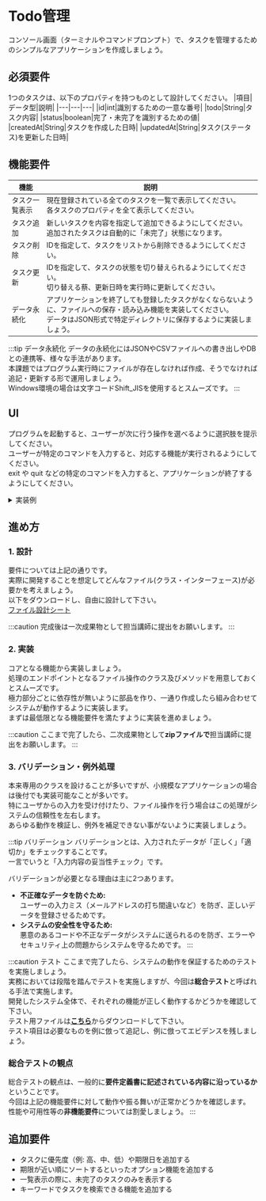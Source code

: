 # Todo管理

コンソール画面（ターミナルやコマンドプロンプト）で、タスクを管理するためのシンプルなアプリケーションを作成しましょう。

## 必須要件

1つのタスクは、以下のプロパティを持つものとして設計してください。
|項目|データ型|説明|
|---|---|---|
|id|int|識別するための一意な番号|
|todo|String|タスク内容|
|status|boolean|完了・未完了を識別するための値|
|createdAt|String|タスクを作成した日時|
|updatedAt|String|タスク(ステータス)を更新した日時|



## 機能要件

|機能|説明|
|---|---|
|タスク一覧表示|現在登録されている全てのタスクを一覧で表示してください。<br />各タスクのプロパティを全て表示してください。|
|タスク追加|新しいタスクを内容を指定して追加できるようにしてください。<br />追加されたタスクは自動的に「未完了」状態になります。|
|タスク削除|IDを指定して、タスクをリストから削除できるようにしてください。|
|タスク更新|IDを指定して、タスクの状態を切り替えられるようにしてください。<br />切り替える蔡、更新日時を実行時に更新してください。|
|データ永続化|アプリケーションを終了しても登録したタスクがなくならないように、ファイルへの保存・読み込み機能を実装してください。<br />データはJSON形式で特定ディレクトリに保存するように実装しましょう。|

:::tip データ永続化
データの永続化にはJSONやCSVファイルへの書き出しやDBとの連携等、様々な手法があります。  
本課題ではプログラム実行時にファイルが存在しなければ作成、そうでなければ追記・更新する形で運用しましょう。  
Windows環境の場合は文字コードShift_JISを使用するとスムーズです。
:::

## UI
プログラムを起動すると、ユーザーが次に行う操作を選べるように選択肢を提示してください。  
ユーザーが特定のコマンドを入力すると、対応する機能が実行されるようにしてください。  
exit や quit などの特定のコマンドを入力すると、アプリケーションが終了するようにしてください。

<details>
    <summary>実装例</summary>
    <div>

|プログラム起動時(データファイルなし)|
|:---:|
|![java](./img/java1.png)|
|**プログラム起動時(データファイルあり)**|
|![java](./img/java2.png)|
|**タスク追加**|
|![java](./img/java3.png)|
|**タスク削除**|
|![java](./img/java4.png)|
|**タスク更新**|
|![java](./img/java5.png)|
|**システム終了**|
|![java](./img/java6.png)|

    </div>
</details>

## 進め方

### 1. 設計
要件については上記の通りです。  
実際に開発することを想定してどんなファイル(クラス・インターフェース)が必要かを考えましょう。  
以下をダウンロードし、自由に設計して下さい。  
[ファイル設計シート](./files/ファイル設計.xlsx)  

:::caution 
完成後は一次成果物として担当講師に提出をお願いします。
:::

### 2. 実装
コアとなる機能から実装しましょう。  
処理のエンドポイントとなるファイル操作のクラス及びメソッドを用意しておくとスムーズです。  
極力部分ごとに依存性が無いように部品を作り、一通り作成したら組み合わせてシステムが動作するように実装します。  
まずは最低限となる機能要件を満たすように実装を進めましょう。

:::caution 
ここまで完了したら、二次成果物として**zipファイルで**担当講師に提出をお願いします。
:::

### 3. バリデーション・例外処理
本来専用のクラスを設けることが多いですが、小規模なアプリケーションの場合は後付でも実装可能なことが多いです。  
特にユーザからの入力を受け付けたり、ファイル操作を行う場合はこの処理がシステムの信頼性を左右します。  
あらゆる動作を検証し、例外を補足できない事がないように実装しましょう。

:::tip バリデーション
バリデーションとは、入力されたデータが「正しく」「適切か」をチェックすることです。  
一言でいうと「入力内容の妥当性チェック」です。

バリデーションが必要となる理由は主に2つあります。
- **不正確なデータを防ぐため:**  
ユーザーの入力ミス（メールアドレスの打ち間違いなど）を防ぎ、正しいデータを登録させるためです。
- **システムの安全性を守るため:**  
悪意のあるコードや不正なデータがシステムに送られるのを防ぎ、エラーやセキュリティ上の問題からシステムを守るためです。
:::

:::caution テスト
ここまで完了したら、システムの動作を保証するためのテストを実施しましょう。  
実務においては段階を踏んでテストを実施しますが、今回は**総合テスト**と呼ばれる手法で実施します。  
開発したシステム全体で、それぞれの機能が正しく動作するかどうかを確認して下さい。  
テスト用ファイルは[**こちら**](./files/テスト仕様書_sample.xlsx)からダウンロードして下さい。  
テスト項目は必要なものを例に倣って追記し、例に倣ってエビデンスを残しましょう。

### 総合テストの観点
総合テストの観点は、一般的に**要件定義書に記述されている内容に沿っているか**ということです。  
今回は上記の機能要件に対して動作や振る舞いが正常かどうかを確認します。  
性能や可用性等の**非機能要件**については割愛しましょう。
:::

## 追加要件
- タスクに優先度（例: 高、中、低）や期限日を追加する
- 期限が近い順にソートするといったオプション機能を追加する
- 一覧表示の際に、未完了のタスクのみを表示する
- キーワードでタスクを検索できる機能を追加する